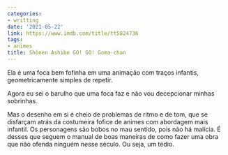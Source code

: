 ```yaml
---
categories:
- writting
date: '2021-05-22'
link: https://www.imdb.com/title/tt5824736
tags:
- animes
title: Shônen Ashibe GO! GO! Goma-chan
---
```


Ela é uma foca bem fofinha em uma animação com traços infantis, geometricamente simples de repetir.

Agora eu sei o barulho que uma foca faz e não vou decepcionar minhas sobrinhas.

Mas o desenho em si é cheio de problemas de ritmo e de tom, que se disfarçam atrás da costumeira fofice de animes com abordagem mais infantil. Os personagens são bobos no mau sentido, pois não há malícia. É desses que seguem o manual de boas maneiras de como fazer uma obra que não ofenda ninguém nesse século. Ou seja, um tédio.

